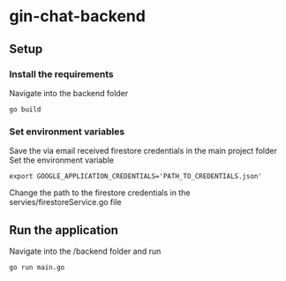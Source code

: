 # gin-chat-backend
## Setup

### Install the requirements
Navigate into the backend folder
```
go build
```

### Set environment variables
Save the via email received firestore credentials in the main project folder
Set the environment variable
```
export GOOGLE_APPLICATION_CREDENTIALS='PATH_TO_CREDENTIALS.json'
```
Change the path to the firestore credentials in the servies/firestoreService.go file

## Run the application
Navigate into the /backend folder and run
```
go run main.go
```
